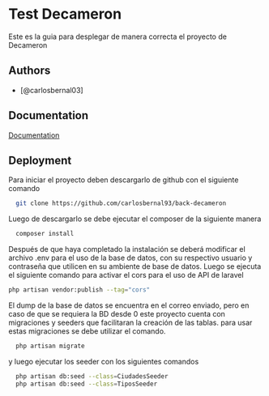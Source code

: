 # Test Decameron

Este es la guia para desplegar de manera correcta el proyecto de Decameron


## Authors

- [@carlosbernal03]


## Documentation

[Documentation](https://laravel.com/docs/6.x)


## Deployment

Para iniciar el proyecto deben descargarlo de github con el siguiente comando

```bash
  git clone https://github.com/carlosbernal93/back-decameron
```
Luego de descargarlo se debe ejecutar el composer de la siguiente manera

```bash
  composer install
```

Después de que haya completado la instalación se deberá modificar el archivo .env para el uso de la base de datos, con su respectivo usuario y contraseña que utilicen en su ambiente de base de datos.
Luego se ejecuta el siguiente comando para activar el cors para el uso de API de laravel

```bash
php artisan vendor:publish --tag="cors"
```

El dump de la base de datos se encuentra en el correo enviado, pero en caso de que se requiera la BD desde 0 este proyecto cuenta con migraciones y seeders que facilitaran la creación de las tablas.
para usar estas migraciones se debe utilizar el comando.

```bash
  php artisan migrate
```
y luego ejecutar los seeder con los siguientes comandos
```bash
  php artisan db:seed --class=CiudadesSeeder
  php artisan db:seed --class=TiposSeeder
```
